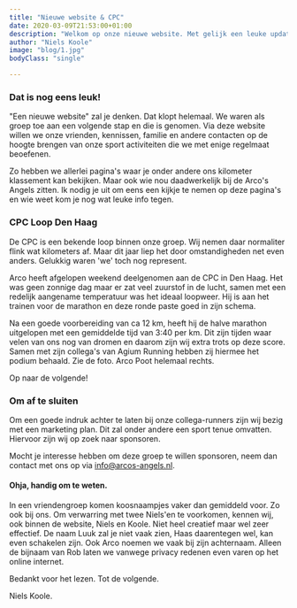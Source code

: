 ```yaml
---
title: "Nieuwe website & CPC"
date: 2020-03-09T21:53:00+01:00
description: "Welkom op onze nieuwe website. Met gelijk een leuke update van afgelopen weekend."
author: "Niels Koole"
image: "blog/1.jpg"
bodyClass: "single"

---
```


### Dat is nog eens leuk!

"Een nieuwe website" zal je denken. Dat klopt helemaal. We waren als groep toe aan een volgende stap en die is genomen. Via deze website willen we onze vrienden, kennissen, familie en andere contacten op de hoogte brengen van onze sport activiteiten die we met enige regelmaat beoefenen.

Zo hebben we allerlei pagina's waar je onder andere ons kilometer klassement kan bekijken. Maar ook wie nou daadwerkelijk bij de Arco's Angels zitten. Ik nodig je uit om eens een kijkje te nemen op deze pagina's en wie weet kom je nog wat leuke info tegen.

### CPC Loop Den Haag

De CPC is een bekende loop binnen onze groep. Wij nemen daar normaliter flink wat kilometers af. Maar dit jaar liep het door omstandigheden net even anders. Gelukkig waren 'we' toch nog represent.

Arco heeft afgelopen weekend deelgenomen aan de CPC in Den Haag. Het was geen zonnige dag maar er zat veel zuurstof in de lucht, samen met een redelijk aangename temperatuur was het ideaal loopweer. Hij is aan het trainen voor de marathon en deze ronde paste goed in zijn schema. 

Na een goede voorbereiding van ca 12 km, heeft hij de halve marathon uitgelopen met een gemiddelde tijd van 3:40 per km. Dit zijn tijden waar velen van ons nog van dromen en daarom zijn wij extra trots op deze score. Samen met zijn collega's van Agium Running hebben zij hiermee het podium behaald. Zie de foto. Arco Poot helemaal rechts.

Op naar de volgende!

### Om af te sluiten

Om een goede indruk achter te laten bij onze collega-runners zijn wij bezig met een marketing plan. Dit zal onder andere een sport tenue omvatten. Hiervoor zijn wij op zoek naar sponsoren. 

Mocht je interesse hebben om deze groep te willen sponsoren, neem dan contact met ons op via info@arcos-angels.nl.

#### Ohja, handig om te weten.

In een vriendengroep komen koosnaampjes vaker dan gemiddeld voor. Zo ook bij ons. Om verwarring met twee Niels'en te voorkomen, kennen wij, ook binnen de website, Niels en Koole. Niet heel creatief maar wel zeer effectief. De naam Luuk zal je niet vaak zien, Haas daarentegen wel, kan even schakelen zijn. Ook Arco noemen we vaak bij zijn achternaam. Alleen de bijnaam van Rob laten we vanwege privacy redenen even varen op het online internet.

Bedankt voor het lezen. Tot de volgende.

Niels Koole.